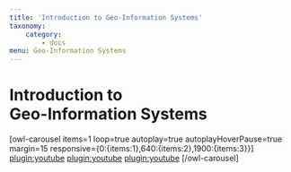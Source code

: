 ```yaml
---
title: 'Introduction to Geo-Information Systems'
taxonomy:
    category:
        - docs
menu: Geo-Information Systems
---
```


# Introduction to <br>Geo-Information Systems

[owl-carousel items=1 loop=true autoplay=true autoplayHoverPause=true margin=15 responsive={0:{items:1},640:{items:2},1900:{items:3}}]
[plugin:youtube](https://youtu.be/AJNEp0kHocA)<!-- Teaser -->
[plugin:youtube](https://youtu.be/4KRFPHKOkjQ)<!-- lecture -->
[plugin:youtube](https://youtu.be/3ORqTKuRHik)<!-- uebung -->
[/owl-carousel]

<script type="application/ld+json"> 
{
  "@context": "http://schema.org",
  "@type": "Course",
  "name": "Introduction to Geo-Information Systems",
  "description": "GIS refers to both a technology, products and projects for the production and processing of geoinformation.",
  "provider": {
    "@type": "Organization",
    "name": "OpenGeoEdu",
    "sameAs": "https://www.opengeoedu.de"
  }
} 
</script> 